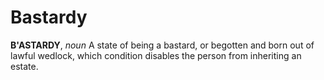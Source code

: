 # Bastardy

**B'ASTARDY**, _noun_ A state of being a bastard, or begotten and born out of lawful wedlock, which condition disables the person from inheriting an estate.